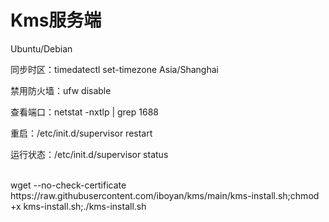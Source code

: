 # Kms服务端
<p>Ubuntu/Debian</p>
<p>同步时区：timedatectl set-timezone Asia/Shanghai</p>
<p>禁用防火墙：ufw disable</p>
<p>查看端口：netstat -nxtlp | grep 1688</p>
<p>重启：/etc/init.d/supervisor restart</p>
<p>运行状态：/etc/init.d/supervisor status</p>
<br/>
<span>wget --no-check-certificate https://raw.githubusercontent.com/iboyan/kms/main/kms-install.sh;chmod +x kms-install.sh;./kms-install.sh</span>